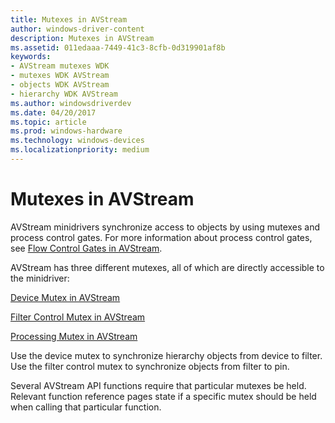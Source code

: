 ```yaml
---
title: Mutexes in AVStream
author: windows-driver-content
description: Mutexes in AVStream
ms.assetid: 011edaaa-7449-41c3-8cfb-0d319901af8b
keywords:
- AVStream mutexes WDK
- mutexes WDK AVStream
- objects WDK AVStream
- hierarchy WDK AVStream
ms.author: windowsdriverdev
ms.date: 04/20/2017
ms.topic: article
ms.prod: windows-hardware
ms.technology: windows-devices
ms.localizationpriority: medium
---
```


# Mutexes in AVStream





AVStream minidrivers synchronize access to objects by using mutexes and process control gates. For more information about process control gates, see [Flow Control Gates in AVStream](flow-control-gates-in-avstream.md).

AVStream has three different mutexes, all of which are directly accessible to the minidriver:

[Device Mutex in AVStream](device-mutex-in-avstream.md)

[Filter Control Mutex in AVStream](filter-control-mutex-in-avstream.md)

[Processing Mutex in AVStream](processing-mutex-in-avstream.md)

Use the device mutex to synchronize hierarchy objects from device to filter. Use the filter control mutex to synchronize objects from filter to pin.

Several AVStream API functions require that particular mutexes be held. Relevant function reference pages state if a specific mutex should be held when calling that particular function.

 

 




